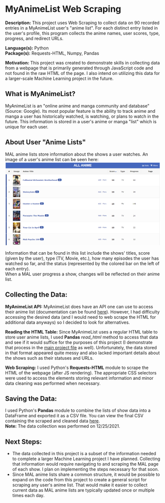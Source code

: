 MyAnimeList Web Scraping
=======================

**Description:** This project uses Web Scraping to collect data on 90 recorded entries in a MyAnimeList user's "anime list". For each distinct entry listed in the user's profile, this program collects the anime names, user scores, type, progress, and redirect URLs. 

**Language(s):** Python  
**Package(s):**  Requests-HTML, Numpy, Pandas

**Motivation:**  This project was created to demonstrate skills in collecting data from a webpage that is primarily generated through JavaScript code and not found in the raw HTML of the page. I also intend on utilizing this data for a larger-scale Machine Learning project in the future.


What is MyAnimeList?
------------------------
MyAnimeList is an "online anime and manga community and database" (Source: Google). Its most popular feature is the ability to track anime and manga a user has historically watched, is watching, or plans to watch in the future. This information is stored in a user's anime or manga "list" which is unique for each user.


About User "Anime Lists"
------------------------
MAL anime lists store information about the shows a user watches. An image of a user's anime list can be seen here:  
![Example MAL Anime List](./readMe%20images/MAL%20Example%20Anime%20List.PNG)

Information that can be found in this list include the shows' titles, score (given by the user), type (TV, Movie, etc.), how many episodes the user has watched so far, and the status (represented by the colored bar on the left of each entry).  
When a MAL user progress a show, changes will be reflected on their anime list.


Collecting the Data:
--------------------
**MyAnimeList API:**  MyAnimeList does have an API one can use to access their anime list (documentation can be found [here](https://myanimelist.net/apiconfig/references/api/v2)). However, I had difficulty accessing the desired data (and I would need to web scrape the HTML for additional data anyways) so I decided to look for alternatives.

**Reading the HTML Table:** Since MyAnimeList uses a regular HTML table to store user anime lists, I used **Pandas** _read_html_ method to access that data and see if it would suffice for the purposes of this project (I demonstrate that process in the [main project file](MAL%20Data%20Collection%20(Scraping).ipynb) as well). Unfortunately, the data stored in that format appeared quite messy and also lacked important details about the shows such as their statuses and URLs.

**Web Scraping:** I used Python's **Requests-HTML** module to scrape the HTML of the webpage (after JS rendering). The appropriate CSS selectors were used to access the elements storing relevant information and minor data cleaning was performed when necessary.


Saving the Data:
----------------
I used Python's **Pandas** module to combine the lists of show data into a DataFrame and exported it as a CSV file. You can view the final CSV containing the scraped and cleaned data [here](Scraped_MAL_Data.csv).  
**Note:** The data collection was performed on 12/25/2021.


Next Steps:
-----------
* The data collected in this project is a subset of the information needed to complete a larger Machine Learning project I have planned. Collecting that information would require navigating to and scraping the MAL page of each show. I plan on implementing the steps necessary for that soon.
* Since MAL anime lists share a common structure, it would be possible to expand on the code from this project to create a general script for scraping any user's anime list. That would make it easier to collect current data as MAL anime lists are typically updated once or multiple times each day.
